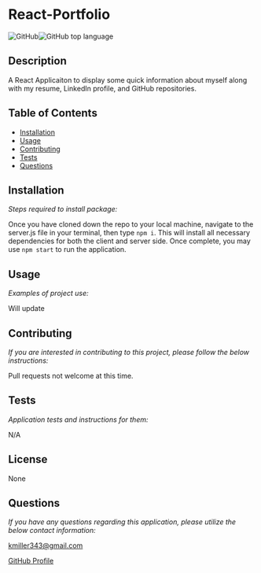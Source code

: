   # React-Portfolio

  ![GitHub](https://img.shields.io/github/license/k1te-m/React-Portfolio)![GitHub top language](https://img.shields.io/github/languages/top/k1te-m/React-Portfolio)

  ## Description
  A React Applicaiton to display some quick information about myself along with my resume, LinkedIn profile, and GitHub repositories. 

  ## Table of Contents
  * [Installation](#installation)
  * [Usage](#usage)
  * [Contributing](#contributing)
  * [Tests](#tests)
  * [Questions](#questions)

  ## Installation 
    
  *Steps required to install package:* 
    
  Once you have cloned down the repo to your local machine, navigate to the server.js file in your terminal, then type `npm i`. This will install all necessary dependencies for both the client and server side. Once complete, you may use `npm start` to run the application.

  ## Usage

  *Examples of project use:*

  Will update

  ## Contributing

  *If you are interested in contributing to this project, please follow the below instructions:*

  Pull requests not welcome at this time. 

  ## Tests

  *Application tests and instructions for them:*

  N/A

  ## License

  None
  

  ## Questions

  *If you have any questions regarding this application, please utilize the below contact information:*

  [kmiller343@gmail.com](mailto:kmiller343@gmail.com)
  
  [GitHub Profile](https://www.github.com/k1te-m)
  
